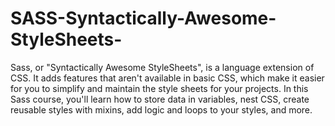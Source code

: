 # SASS-Syntactically-Awesome-StyleSheets-
Sass, or "Syntactically Awesome StyleSheets", is a language extension of CSS. It adds features that aren't available in basic CSS, which make it easier for you to simplify and maintain the style sheets for your projects.  In this Sass course, you'll learn how to store data in variables, nest CSS, create reusable styles with mixins, add logic and loops to your styles, and more.
